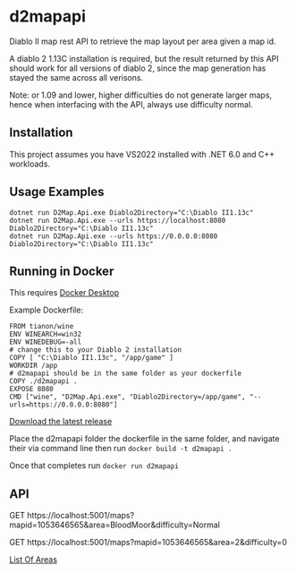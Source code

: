 # d2mapapi
Diablo II map rest API to retrieve the map layout per area given a map id.

A diablo 2 1.13C installation is required, but the result returned by this API should work for all versions of diablo 2, since the map generation has stayed the same across all verisons.

Note: or 1.09 and lower, higher difficulties do not generate larger maps, hence when interfacing with the API, always use difficulty normal.

## Installation

This project assumes you have VS2022 installed with .NET 6.0 and C++ workloads.

## Usage Examples
```
dotnet run D2Map.Api.exe Diablo2Directory="C:\Diablo II1.13c"
dotnet run D2Map.Api.exe --urls https://localhost:8080 Diablo2Directory="C:\Diablo II1.13c"
dotnet run D2Map.Api.exe --urls https://0.0.0.0:8080 Diablo2Directory="C:\Diablo II1.13c"
```

## Running in Docker

This requires [Docker Desktop](https://www.docker.com/products/docker-desktop)

Example Dockerfile:
```
FROM tianon/wine
ENV WINEARCH=win32
ENV WINEDEBUG=-all
# change this to your Diablo 2 installation
COPY [ "C:\Diablo II1.13c", "/app/game" ]
WORKDIR /app
# d2mapapi should be in the same folder as your dockerfile
COPY ./d2mapapi .
EXPOSE 8080
CMD ["wine", "D2Map.Api.exe", "Diablo2Directory=/app/game", "--urls=https://0.0.0.0:8080"]
```

[Download the latest release](https://github.com/jcageman/d2mapapi/releases)

Place the d2mapapi folder the dockerfile in the same folder, and navigate their via command line then run `docker build -t d2mapapi .`

Once that completes run `docker run d2mapapi`
## API

GET https://localhost:5001/maps?mapid=1053646565&area=BloodMoor&difficulty=Normal

GET https://localhost:5001/maps?mapid=1053646565&area=2&difficulty=0

[List Of Areas](/D2Map.Core/Models/Area.cs)

